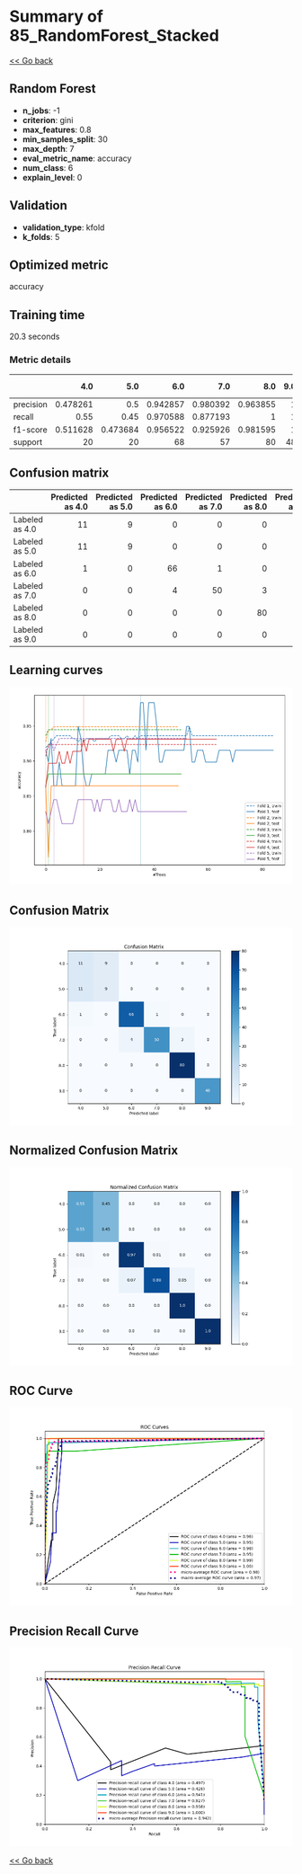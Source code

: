# Summary of 85_RandomForest_Stacked

[<< Go back](../README.md)


## Random Forest
- **n_jobs**: -1
- **criterion**: gini
- **max_features**: 0.8
- **min_samples_split**: 30
- **max_depth**: 7
- **eval_metric_name**: accuracy
- **num_class**: 6
- **explain_level**: 0

## Validation
 - **validation_type**: kfold
 - **k_folds**: 5

## Optimized metric
accuracy

## Training time

20.3 seconds

### Metric details
|           |       4.0 |       5.0 |       6.0 |       7.0 |       8.0 |   9.0 |   accuracy |   macro avg |   weighted avg |   logloss |
|:----------|----------:|----------:|----------:|----------:|----------:|------:|-----------:|------------:|---------------:|----------:|
| precision |  0.478261 |  0.5      |  0.942857 |  0.980392 |  0.963855 |     1 |   0.901024 |    0.810894 |       0.903312 |  0.512108 |
| recall    |  0.55     |  0.45     |  0.970588 |  0.877193 |  1        |     1 |   0.901024 |    0.807964 |       0.901024 |  0.512108 |
| f1-score  |  0.511628 |  0.473684 |  0.956522 |  0.925926 |  0.981595 |     1 |   0.901024 |    0.808226 |       0.901212 |  0.512108 |
| support   | 20        | 20        | 68        | 57        | 80        |    48 |   0.901024 |  293        |     293        |  0.512108 |


## Confusion matrix
|                |   Predicted as 4.0 |   Predicted as 5.0 |   Predicted as 6.0 |   Predicted as 7.0 |   Predicted as 8.0 |   Predicted as 9.0 |
|:---------------|-------------------:|-------------------:|-------------------:|-------------------:|-------------------:|-------------------:|
| Labeled as 4.0 |                 11 |                  9 |                  0 |                  0 |                  0 |                  0 |
| Labeled as 5.0 |                 11 |                  9 |                  0 |                  0 |                  0 |                  0 |
| Labeled as 6.0 |                  1 |                  0 |                 66 |                  1 |                  0 |                  0 |
| Labeled as 7.0 |                  0 |                  0 |                  4 |                 50 |                  3 |                  0 |
| Labeled as 8.0 |                  0 |                  0 |                  0 |                  0 |                 80 |                  0 |
| Labeled as 9.0 |                  0 |                  0 |                  0 |                  0 |                  0 |                 48 |

## Learning curves
![Learning curves](learning_curves.png)
## Confusion Matrix

![Confusion Matrix](confusion_matrix.png)


## Normalized Confusion Matrix

![Normalized Confusion Matrix](confusion_matrix_normalized.png)


## ROC Curve

![ROC Curve](roc_curve.png)


## Precision Recall Curve

![Precision Recall Curve](precision_recall_curve.png)



[<< Go back](../README.md)

